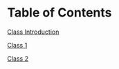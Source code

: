 # Table of Contents

[Class Introduction](https://humberto-pineda.github.io/reading-notes/)

[Class 1](https://humberto-pineda.github.io/reading-notes/class1)

[Class 2](https://humberto-pineda.github.io/reading-notes/class2)
